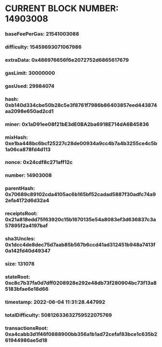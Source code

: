 # CURRENT BLOCK NUMBER: 14903008

### baseFeePerGas: 21541003088
### difficulty: 15459693071067986
### extraData: 0x486976656f6e2072752d6865617679
### gasLimit: 30000000
### gasUsed: 29984074
### hash: 0xb140d334cbe50b28c5e3f8761f7986b86403857eed443874aa2098e650ad2cd1
### miner: 0x1aD91ee08f21bE3dE0BA2ba6918E714dA6B45836
### mixHash: 0xe1ba448bc6bcf25227c28de00934a9cc4b7a4b3255ce4c5b1a06ca878fd4d113
### nonce: 0x24cdf8c271aff12c
### number: 14903008
### parentHash: 0x70689c89102cda4105ac6b165bf52cadad5887f30adfc74a92efa4172d6d32a4
### receiptsRoot: 0x21a818edd75f63920c15b1670135e54a8083ef3d636837c3a57895f2a4197baf
### sha3Uncles: 0x1dcc4de8dec75d7aab85b567b6ccd41ad312451b948a7413f0a142fd40d49347
### size: 131078
### stateRoot: 0xc8c7b37fa0d7dff0208928e292e48db73f280904bc73f13a85183bfae6e18d66
### timestamp: 2022-06-04 11:31:28.447992
### totalDifficulty: 50812633632759522075769
### transactionsRoot: 0xa4cabb3d1f46f0888900bb356a1b1ad72cefaf83bce1c635b261944986ae5d18
